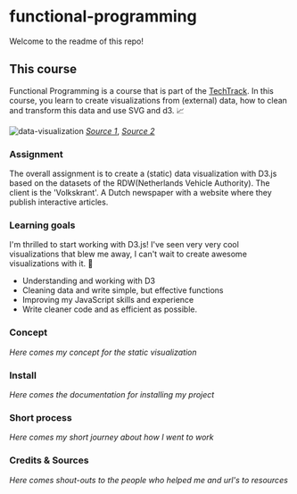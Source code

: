 # functional-programming

Welcome to the readme of this repo!

## This course
Functional Programming is a course that is part of the [TechTrack](https://cmda-tt.github.io/course-20-21/).
In this course, you learn to create visualizations from (external) data, how to clean and transform this data and use SVG and d3. 📈

![data-visualization](https://user-images.githubusercontent.com/58043913/96985013-e6c8fb00-1520-11eb-86f1-6d227a162ea9.gif)
[_Source 1_](https://dribbble.com/shots/3257484-Dataviz-1), [_Source 2_](https://nl.pinterest.com/pin/634866878694365512/)

### Assignment
The overall assignment is to create a (static) data visualization with D3.js based on the datasets of the RDW(Netherlands Vehicle Authority). The client is the 'Volkskrant'. A Dutch newspaper with a website where they publish interactive articles.


### Learning goals
I'm thrilled to start working with D3.js! I've seen very very cool visualizations that blew me away, I can't wait to create awesome visualizations with it. 🎉

* Understanding and working with D3  
* Cleaning data and write simple, but effective functions
* Improving my JavaScript skills and experience
* Write cleaner code and as efficient as possible.

### Concept
_Here comes my concept for the static visualization_

### Install
_Here comes the documentation for installing my project_

### Short process
_Here comes my short journey about how I went to work_

### Credits & Sources
_Here comes shout-outs to the people who helped me and url's to resources_